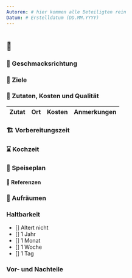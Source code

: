 ```yaml
---
Autoren: # hier kommen alle Beteiligten rein
Datum: # Erstelldatum (DD.MM.YYYY)
---
```


# <!-- Name des Rezepts -->

## 🍲 <!-- Art der Speise: 🍲 Vorspeise , 🍱 Hauptgang, Desert ✨ -->

### 🍹 Geschmacksrichtung
<!-- bspw. Frontal, Gruppe, etc. -->

### 🏁 Ziele
<!-- Hier wird das Rezept (Lernziele) beschrieben. -->

### 📄 Zutaten, Kosten und Qualität
<!-- Bei den Zutaten sind die Kosten zu bedenken. Weiterhin könnte man hier eine Anmerkung zum Datenschutz machen. -->

| Zutat | Ort | Kosten | Anmerkungen |
| ----- | --- | ------ | ----------- |

### 🏗️ Vorbereitungszeit
<!-- Hier geht es darum, wie lange eine Vorbereitung für die Einheit dauert. Ein Lernvideo kann mehrere Stunden dauern. -->

### ⌛ Kochzeit
<!-- bspw. "max. 10 Minuten" -->

### 🍴 Speiseplan
<!--
    Hier sollte man ganz genau beschreiben, wie das geht, damit es auch gut ankommt. Ein Poll, beispielsweise, wo nur der Fragesteller die Antworten sieht ist nicht best-practice. Daher bitte gerne viel Detail hier, dass man das Szenario wirklich nachstellen kann.
    
    Zu vermeiden ist ala: "Kochen Sie die Nudeln bis sie fertig sind." 
-->

#### 📑 Referenzen
<!-- Hier wäre es sehr schön, wenn man ein Beispiel zeigen könnte, das idealerweise offen, zb auf GIT liegt. -->

### 🧼 Aufräumen

### Haltbarkeit
<!--
    Einmal hergestellt, wie Joghurt z.B., kann man die Einheit leicht wieder verwenden, sodass die Vorbereitungszeit amortiziert wird.

    Die entsprechende Box ankreuzen: - [x]
-->

- [] Altert nicht
- [] 1 Jahr
- [] 1 Monat
- [] 1 Woche
- [] 1 Tag
<!-- - [] eigene Angabe -->

### Vor- und Nachteile
<!-- Diskussion -->